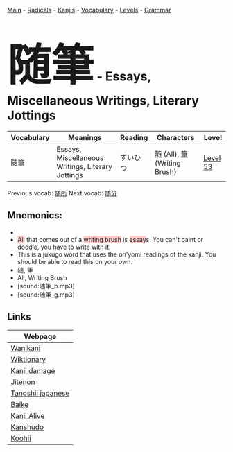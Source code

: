 <style> bigfont {font-size: 100px}</style>
[Main](../README.md) -
[Radicals](../radicals.md) -
[Kanjis](../kanjis.md) -
[Vocabulary](../vocabulary.md) -
[Levels](../levels.md) -
[Grammar](../grammar.md)
# <bigfont> 随筆</bigfont> - Essays, Miscellaneous Writings, Literary Jottings 

| Vocabulary | Meanings | Reading | Characters | Level |
| --- | --- | --- | --- | --- |
| 随筆 | Essays, Miscellaneous Writings, Literary Jottings | ずいひつ |  [随](../kanjis/随.md) (All), [筆](../kanjis/筆.md) (Writing Brush) | [Level 53](../levels/wk_level53.md) |

Previous vocab: [随所](随所.md) Next vocab: [随分](随分.md) 

## Mnemonics:

* 
* <span style="background-color:#ffcccb"> All</span> that comes out of a <span style="background-color:#ffcccb"> writing brush</span> is <span style="background-color:#ffcccb"> essay</span>s. You can't paint or doodle, you have to write with it.
* This is a jukugo word that uses the on'yomi readings of the kanji. You should be able to read this on your own.
* 随, 筆
* All, Writing Brush
* [sound:随筆_b.mp3]
* [sound:随筆_g.mp3]


## Links 

| Webpage |
| --- |
| [Wanikani          ](https://www.wanikani.com/kanji/随筆) |
| [Wiktionary        ](https://en.wiktionary.org/wiki/随筆) |
| [Kanji damage      ](http://www.kanjidamage.com/kanji/search?utf8=✓&q=随筆) |
| [Jitenon           ](https://jitenon.com/kanji/随筆) |
| [Tanoshii japanese ](https://www.tanoshiijapanese.com/dictionary/kanji.cfm?k=随筆) |
| [Baike             ](https://baike.baidu.com/item/随筆) |
| [Kanji Alive       ](https://app.kanjialive.com/随筆) |
| [Kanshudo          ](https://www.kanshudo.com/searchmn?q=随筆) |
| [Koohii            ](https://kanji.koohii.com/study/kanji/随筆) |
